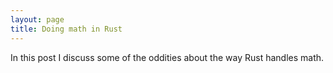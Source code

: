 ```yaml
---
layout: page
title: Doing math in Rust
---
```


In this post I discuss some of the oddities about the way Rust handles math.

